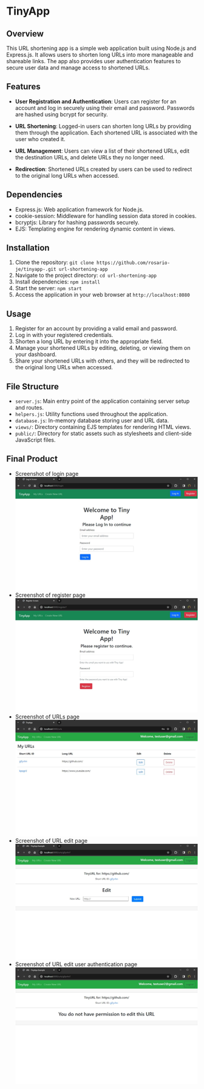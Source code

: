 # TinyApp

## Overview

This URL shortening app is a simple web application built using Node.js and Express.js. It allows users to shorten long URLs into more manageable and shareable links. The app also provides user authentication features to secure user data and manage access to shortened URLs.

## Features

- **User Registration and Authentication**: Users can register for an account and log in securely using their email and password. Passwords are hashed using bcrypt for security.
  
- **URL Shortening**: Logged-in users can shorten long URLs by providing them through the application. Each shortened URL is associated with the user who created it.

- **URL Management**: Users can view a list of their shortened URLs, edit the destination URLs, and delete URLs they no longer need.

- **Redirection**: Shortened URLs created by users can be used to redirect to the original long URLs when accessed.

## Dependencies

- Express.js: Web application framework for Node.js.
- cookie-session: Middleware for handling session data stored in cookies.
- bcryptjs: Library for hashing passwords securely.
- EJS: Templating engine for rendering dynamic content in views.

## Installation

1. Clone the repository: `git clone https://github.com/rosario-je/tinyapp-.git url-shortening-app`
2. Navigate to the project directory: `cd url-shortening-app`
3. Install dependencies: `npm install`
4. Start the server: `npm start`
5. Access the application in your web browser at `http://localhost:8080`

## Usage

1. Register for an account by providing a valid email and password.
2. Log in with your registered credentials.
3. Shorten a long URL by entering it into the appropriate field.
4. Manage your shortened URLs by editing, deleting, or viewing them on your dashboard.
5. Share your shortened URLs with others, and they will be redirected to the original long URLs when accessed.

## File Structure

- `server.js`: Main entry point of the application containing server setup and routes.
- `helpers.js`: Utility functions used throughout the application.
- `database.js`: In-memory database storing user and URL data.
- `views/`: Directory containing EJS templates for rendering HTML views.
- `public/`: Directory for static assets such as stylesheets and client-side JavaScript files.

## Final Product
- Screenshot of login page
!["Screenshot of login page"](https://github.com/rosario-je/tinyapp-/blob/main/docs/login-page.jpg)
- Screenshot of register page
!["Screenshot of register page"](https://github.com/rosario-je/tinyapp-/blob/main/docs/register-page.jpg)
- Screenshot of URLs page
!["Screenshot of URLs page"](https://github.com/rosario-je/tinyapp-/blob/main/docs/urls-page.jpg)
- Screenshot of URL edit page
!["Screenshot of URL edit page"](https://github.com/rosario-je/tinyapp-/blob/main/docs/url-edit-page.jpg)
- Screenshot of URL edit user authentication page
!["Screenshot of URL edit user authentication page"](https://github.com/rosario-je/tinyapp-/blob/main/docs/url-auth-edit-page.jpg)